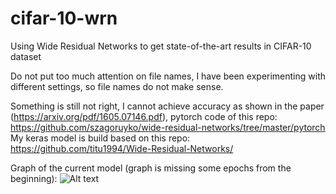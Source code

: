# cifar-10-wrn
Using Wide Residual Networks to get state-of-the-art results in CIFAR-10 dataset

Do not put too much attention on file names, I have been experimenting with different settings, so file names do not make sense.

Something is still not right, I cannot achieve accuracy as shown in the paper (https://arxiv.org/pdf/1605.07146.pdf), pytorch code of this repo: https://github.com/szagoruyko/wide-residual-networks/tree/master/pytorch
My keras model is build based on this repo: https://github.com/titu1994/Wide-Residual-Networks/

Graph of the current model (graph is missing some epochs from the beginning):
![Alt text](https://github.com/olympus999/cifar-10-wrn/blob/master/graph.png)
